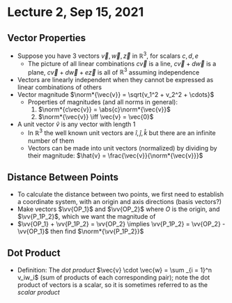 # Lecture 2, Sep 15, 2021

## Vector Properties

* Suppose you have 3 vectors $\vec{v}, \vec{w}, \vec{z}$ in $\mathbb{R}^3$, for scalars $c, d, e$
	* The picture of all linear combinations $c\vec{v}$ is a line, $c\vec{v} + d\vec{w}$ is a plane, $c\vec{v} + d\vec{w} + e\vec{z}$ is all of $\mathbb{R}^3$ assuming independence
* Vectors are linearly independent when they cannot be expressed as linear combinations of others
* Vector magnitude $\norm*{\vec{v}} = \sqrt{v_1^2 + v_2^2 + \cdots}$
	* Properties of magnitudes (and all norms in general):
		1. $\norm*{c\vec{v}} = \abs{c}\norm*{\vec{v}}$
		2. $\norm*{\vec{v}} \iff \vec{v} = \vec{0}$
* A unit vector $\hat{v}$ is any vector with length 1
	* In $\mathbb{R}^3$ the well known unit vectors are $\hat{i}, \hat{j}, \hat{k}$ but there are an infinite number of them
	* Vectors can be made into unit vectors (normalized) by dividing by their magnitude: $\hat{v} = \frac{\vec{v}}{\norm*{\vec{v}}}$

## Distance Between Points

* To calculate the distance between two points, we first need to establish a coordinate system, with an origin and axis directions (basis vectors?)
* Make vectors $\vv{OP_1}$ and $\vv{OP_2}$ where $O$ is the origin, and $\vv{P_1P_2}$, which we want the magnitude of
* $\vv{OP_1} + \vv{P_1P_2} = \vv{OP_2} \implies \vv{P_1P_2} = \vv{OP_2} - \vv{OP_1}$ then find $\norm*{\vv{P_1P_2}}$

## Dot Product

* Definition: The *dot product* $\vec{v} \cdot \vec{w} = \sum _{i = 1}^n v_iw_i$ (sum of products of each corresponding pair); note the dot product of vectors is a scalar, so it is sometimes referred to as the *scalar product*


